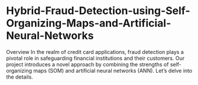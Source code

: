 # Hybrid-Fraud-Detection-using-Self-Organizing-Maps-and-Artificial-Neural-Networks
Overview In the realm of credit card applications, fraud detection plays a pivotal role in safeguarding financial institutions and their customers. Our project introduces a novel approach by combining the strengths of self-organizing maps (SOM) and artificial neural networks (ANN). Let’s delve into the details.
